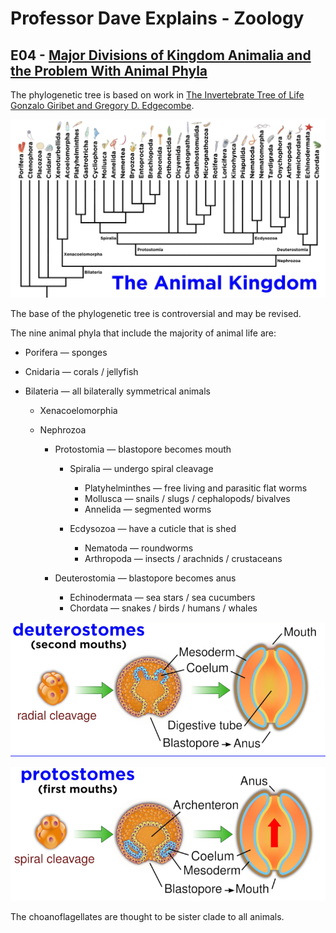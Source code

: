 # Professor Dave Explains - Zoology

## E04 - [Major Divisions of Kingdom Animalia and the Problem With Animal Phyla](https://www.youtube.com/watch?v=APkHKOf9rG4&list=PLybg94GvOJ9HpCr9iU9YXHa5kXj0Pp2dA&index=5)

The phylogenetic tree is based on work in [The Invertebrate Tree of Life
Gonzalo Giribet and Gregory D. Edgecombe](https://press.princeton.edu/books/hardcover/9780691170251/the-invertebrate-tree-of-life).

![The animal phylogenetic tree](<S01E04 Major Divisions of Kingdom Animalia and the Problem With Animal Phyla/animal_phylogenetic_tree.jpg>)

The base of the phylogenetic tree is controversial and may be revised.

The nine animal phyla that include the majority of animal life are:

- Porifera — sponges
- Cnidaria — corals / jellyfish
- Bilateria — all bilaterally symmetrical animals

  - Xenacoelomorphia
  - Nephrozoa

    - Protostomia — blastopore becomes mouth

      - Spiralia — undergo spiral cleavage

        - Platyhelminthes — free living and parasitic flat worms
        - Mollusca — snails / slugs / cephalopods/ bivalves
        - Annelida — segmented worms

      - Ecdysozoa — have a cuticle that is shed

        - Nematoda — roundworms
        - Arthropoda — insects / arachnids / crustaceans

    - Deuterostomia — blastopore becomes anus

      - Echinodermata — sea stars / sea cucumbers
      - Chordata — snakes / birds / humans / whales

![Dueterostomes have radial cleavage then progress to a zygote with the side the blastopore first forms becoming the mouth](<S01E04 Major Divisions of Kingdom Animalia and the Problem With Animal Phyla/deuterostomes.png>)

![Protostomes have spiral cleavage then progress to a zygote with the side the blastopore first forms becoming the anus](<S01E04 Major Divisions of Kingdom Animalia and the Problem With Animal Phyla/protostomes.png>)

The choanoflagellates are thought to be sister clade to all animals.
